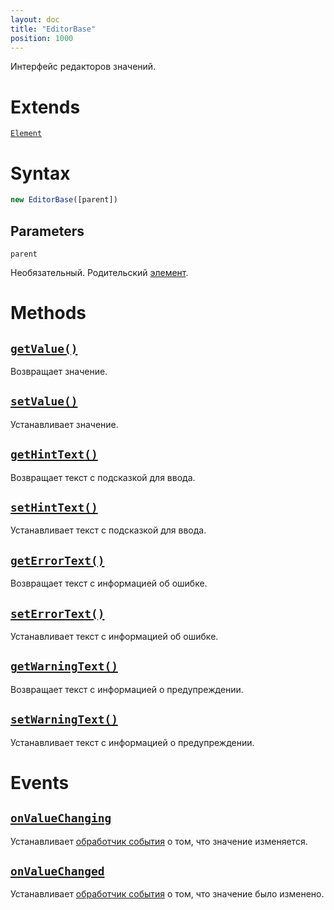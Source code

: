 ```yaml
---
layout: doc
title: "EditorBase"
position: 1000
---
```


Интерфейс редакторов значений.

# Extends

[`Element`](../../KeyConcepts/Element/)

# Syntax

```js
new EditorBase([parent])
```

## Parameters

`parent`

Необязательный. Родительский [элемент](../../KeyConcepts/Element/).

# Methods

## [`getValue()`](EditorBase.getValue/)

Возвращает значение.

## [`setValue()`](EditorBase.setValue/)

Устанавливает значение.

## [`getHintText()`](EditorBase.getHintText/)

Возвращает текст с подсказкой для ввода.

## [`setHintText()`](EditorBase.setHintText/)

Устанавливает текст с подсказкой для ввода.

## [`getErrorText()`](EditorBase.getErrorText/)

Возвращает текст с информацией об ошибке.

## [`setErrorText()`](EditorBase.setErrorText/)

Устанавливает текст с информацией об ошибке.

## [`getWarningText()`](EditorBase.getWarningText/)

Возвращает текст с информацией о предупреждении.

## [`setWarningText()`](EditorBase.setWarningText/)

Устанавливает текст с информацией о предупреждении.

# Events

## [`onValueChanging`](EditorBase.onValueChanging/)

Устанавливает [обработчик события](../../KeyConcepts/Script/) о том, что значение изменяется.

## [`onValueChanged`](EditorBase.onValueChanged/)

Устанавливает [обработчик события](../../KeyConcepts/Script/) о том, что значение было изменено.
